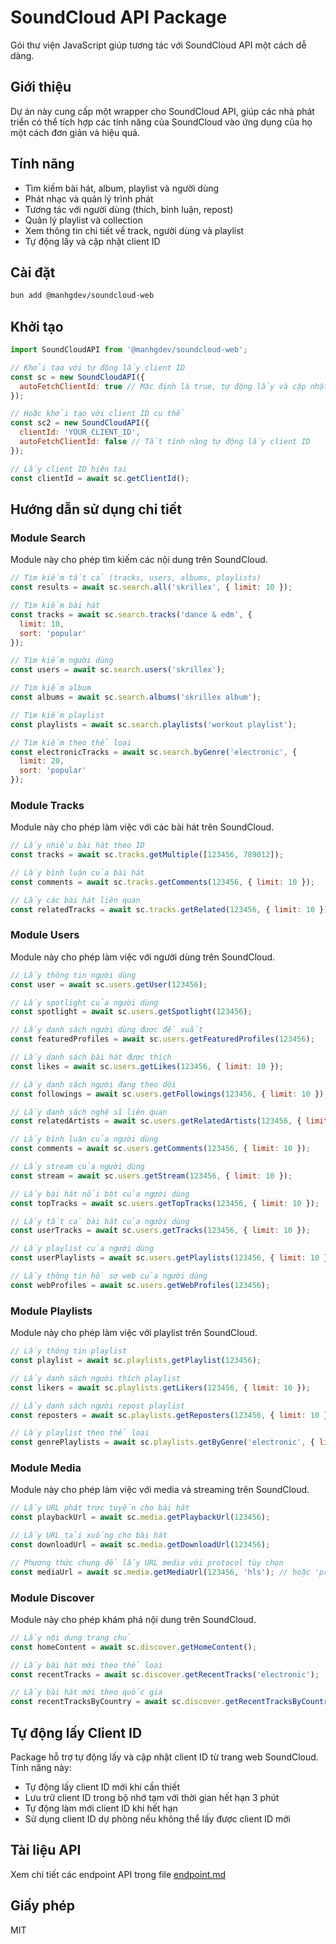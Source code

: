 # SoundCloud API Package

Gói thư viện JavaScript giúp tương tác với SoundCloud API một cách dễ dàng.

## Giới thiệu

Dự án này cung cấp một wrapper cho SoundCloud API, giúp các nhà phát triển có thể tích hợp các tính năng của SoundCloud vào ứng dụng của họ một cách đơn giản và hiệu quả.

## Tính năng

- Tìm kiếm bài hát, album, playlist và người dùng
- Phát nhạc và quản lý trình phát
- Tương tác với người dùng (thích, bình luận, repost)
- Quản lý playlist và collection
- Xem thông tin chi tiết về track, người dùng và playlist
- Tự động lấy và cập nhật client ID

## Cài đặt

```bash
bun add @manhgdev/soundcloud-web
```

## Khởi tạo

```javascript
import SoundCloudAPI from '@manhgdev/soundcloud-web';

// Khởi tạo với tự động lấy client ID
const sc = new SoundCloudAPI({
  autoFetchClientId: true // Mặc định là true, tự động lấy và cập nhật client ID
});

// Hoặc khởi tạo với client ID cụ thể
const sc2 = new SoundCloudAPI({
  clientId: 'YOUR_CLIENT_ID',
  autoFetchClientId: false // Tắt tính năng tự động lấy client ID
});

// Lấy client ID hiện tại
const clientId = await sc.getClientId();
```

## Hướng dẫn sử dụng chi tiết

### Module Search

Module này cho phép tìm kiếm các nội dung trên SoundCloud.

```javascript
// Tìm kiếm tất cả (tracks, users, albums, playlists)
const results = await sc.search.all('skrillex', { limit: 10 });

// Tìm kiếm bài hát
const tracks = await sc.search.tracks('dance & edm', {
  limit: 10,
  sort: 'popular'
});

// Tìm kiếm người dùng
const users = await sc.search.users('skrillex');

// Tìm kiếm album
const albums = await sc.search.albums('skrillex album');

// Tìm kiếm playlist
const playlists = await sc.search.playlists('workout playlist');

// Tìm kiếm theo thể loại
const electronicTracks = await sc.search.byGenre('electronic', {
  limit: 20,
  sort: 'popular'
});
```

### Module Tracks

Module này cho phép làm việc với các bài hát trên SoundCloud.

```javascript
// Lấy nhiều bài hát theo ID
const tracks = await sc.tracks.getMultiple([123456, 789012]);

// Lấy bình luận của bài hát
const comments = await sc.tracks.getComments(123456, { limit: 10 });

// Lấy các bài hát liên quan
const relatedTracks = await sc.tracks.getRelated(123456, { limit: 10 });
```

### Module Users

Module này cho phép làm việc với người dùng trên SoundCloud.

```javascript
// Lấy thông tin người dùng
const user = await sc.users.getUser(123456);

// Lấy spotlight của người dùng
const spotlight = await sc.users.getSpotlight(123456);

// Lấy danh sách người dùng được đề xuất
const featuredProfiles = await sc.users.getFeaturedProfiles(123456);

// Lấy danh sách bài hát được thích
const likes = await sc.users.getLikes(123456, { limit: 10 });

// Lấy danh sách người đang theo dõi
const followings = await sc.users.getFollowings(123456, { limit: 10 });

// Lấy danh sách nghệ sĩ liên quan
const relatedArtists = await sc.users.getRelatedArtists(123456, { limit: 10 });

// Lấy bình luận của người dùng
const comments = await sc.users.getComments(123456, { limit: 10 });

// Lấy stream của người dùng
const stream = await sc.users.getStream(123456, { limit: 10 });

// Lấy bài hát nổi bật của người dùng
const topTracks = await sc.users.getTopTracks(123456, { limit: 10 });

// Lấy tất cả bài hát của người dùng
const userTracks = await sc.users.getTracks(123456, { limit: 10 });

// Lấy playlist của người dùng
const userPlaylists = await sc.users.getPlaylists(123456, { limit: 10 });

// Lấy thông tin hồ sơ web của người dùng
const webProfiles = await sc.users.getWebProfiles(123456);
```

### Module Playlists

Module này cho phép làm việc với playlist trên SoundCloud.

```javascript
// Lấy thông tin playlist
const playlist = await sc.playlists.getPlaylist(123456);

// Lấy danh sách người thích playlist
const likers = await sc.playlists.getLikers(123456, { limit: 10 });

// Lấy danh sách người repost playlist
const reposters = await sc.playlists.getReposters(123456, { limit: 10 });

// Lấy playlist theo thể loại
const genrePlaylists = await sc.playlists.getByGenre('electronic', { limit: 10 });
```

### Module Media

Module này cho phép làm việc với media và streaming trên SoundCloud.

```javascript
// Lấy URL phát trực tuyến cho bài hát
const playbackUrl = await sc.media.getPlaybackUrl(123456);

// Lấy URL tải xuống cho bài hát
const downloadUrl = await sc.media.getDownloadUrl(123456);

// Phương thức chung để lấy URL media với protocol tùy chọn
const mediaUrl = await sc.media.getMediaUrl(123456, 'hls'); // hoặc 'progressive'
```

### Module Discover

Module này cho phép khám phá nội dung trên SoundCloud.

```javascript
// Lấy nội dung trang chủ
const homeContent = await sc.discover.getHomeContent();

// Lấy bài hát mới theo thể loại
const recentTracks = await sc.discover.getRecentTracks('electronic');

// Lấy bài hát mới theo quốc gia
const recentTracksByCountry = await sc.discover.getRecentTracksByCountry();
```

## Tự động lấy Client ID

Package hỗ trợ tự động lấy và cập nhật client ID từ trang web SoundCloud. Tính năng này:

- Tự động lấy client ID mới khi cần thiết
- Lưu trữ client ID trong bộ nhớ tạm với thời gian hết hạn 3 phút
- Tự động làm mới client ID khi hết hạn
- Sử dụng client ID dự phòng nếu không thể lấy được client ID mới

## Tài liệu API

Xem chi tiết các endpoint API trong file [endpoint.md](./endpoint.md)

## Giấy phép

MIT

